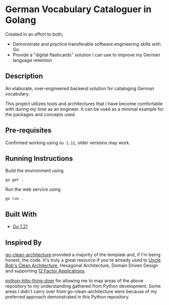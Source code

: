 # German Vocabulary Cataloguer in Golang

Created in an effort to both;
* Demonstrate and practice transferable software engineering skills with Go.
* Provide a "digital flashcards" solution I can use to improve my German language retention

## Description

An elaborate, over-engineered backend solution for cataloging German vocabulary.

This project utilizes tools and architectures that I have become comfortable with during my time as an engineer. It can be used as a minimal example for the packages and concepts used.


## Pre-requisites

Confirmed working using `Go 1.12`, older versions may work.

## Running Instructions

Build the environment using

```go get .```<br />

Run the web service using

```go run .```<br />


## Built With

* [Go 1.21](https://go.dev/)


## Inspired By
[go-clean-architecture](https://github.com/zhashkevych/go-clean-architecture) provided a majority of the template and, if I'm being honest, the code. It's truly a great resource if you're already used to [Uncle Bob's Clean Architecture](https://blog.cleancoder.com/uncle-bob/2012/08/13/the-clean-architecture.html), Hexagonal Architecture, Domain Driven Design and supporting [12 Factor Applications](https://12factor.net/).

[python-http-thing-doer](https://github.com/PhilWhittingham/python-http-thing-doer) for allowing me to map areas of the above repository to my understanding gathered from Python development. Some areas I didn't carry over from go-clean-architecture were because of my preferred approach demonstrated in this Python repository.